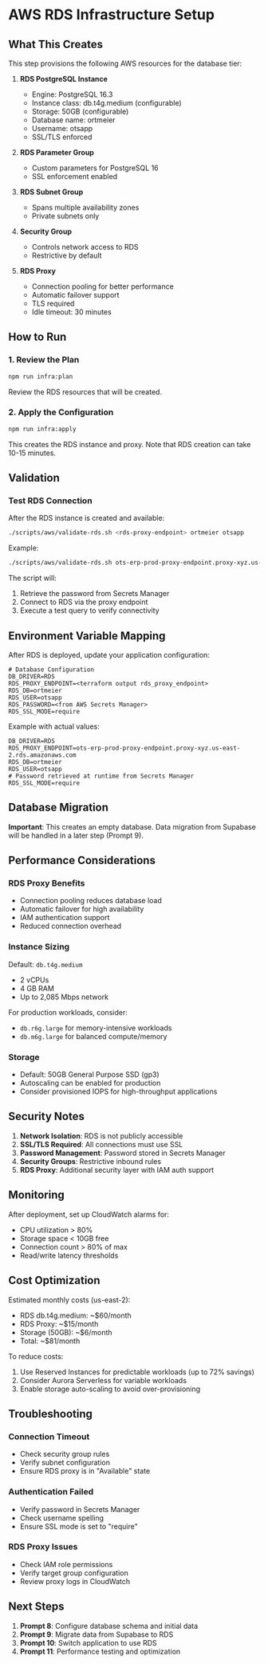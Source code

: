 # AWS RDS Infrastructure Setup

## What This Creates

This step provisions the following AWS resources for the database tier:

1. **RDS PostgreSQL Instance**
   - Engine: PostgreSQL 16.3
   - Instance class: db.t4g.medium (configurable)
   - Storage: 50GB (configurable)
   - Database name: ortmeier
   - Username: otsapp
   - SSL/TLS enforced

2. **RDS Parameter Group**
   - Custom parameters for PostgreSQL 16
   - SSL enforcement enabled

3. **RDS Subnet Group**
   - Spans multiple availability zones
   - Private subnets only

4. **Security Group**
   - Controls network access to RDS
   - Restrictive by default

5. **RDS Proxy**
   - Connection pooling for better performance
   - Automatic failover support
   - TLS required
   - Idle timeout: 30 minutes

## How to Run

### 1. Review the Plan

```bash
npm run infra:plan
```

Review the RDS resources that will be created.

### 2. Apply the Configuration

```bash
npm run infra:apply
```

This creates the RDS instance and proxy. Note that RDS creation can take 10-15 minutes.

## Validation

### Test RDS Connection

After the RDS instance is created and available:

```bash
./scripts/aws/validate-rds.sh <rds-proxy-endpoint> ortmeier otsapp
```

Example:
```bash
./scripts/aws/validate-rds.sh ots-erp-prod-proxy-endpoint.proxy-xyz.us-east-2.rds.amazonaws.com ortmeier otsapp
```

The script will:
1. Retrieve the password from Secrets Manager
2. Connect to RDS via the proxy endpoint
3. Execute a test query to verify connectivity

## Environment Variable Mapping

After RDS is deployed, update your application configuration:

```env
# Database Configuration
DB_DRIVER=RDS
RDS_PROXY_ENDPOINT=<terraform output rds_proxy_endpoint>
RDS_DB=ortmeier
RDS_USER=otsapp
RDS_PASSWORD=<from AWS Secrets Manager>
RDS_SSL_MODE=require
```

Example with actual values:
```env
DB_DRIVER=RDS
RDS_PROXY_ENDPOINT=ots-erp-prod-proxy-endpoint.proxy-xyz.us-east-2.rds.amazonaws.com
RDS_DB=ortmeier
RDS_USER=otsapp
# Password retrieved at runtime from Secrets Manager
RDS_SSL_MODE=require
```

## Database Migration

**Important**: This creates an empty database. Data migration from Supabase will be handled in a later step (Prompt 9).

## Performance Considerations

### RDS Proxy Benefits
- Connection pooling reduces database load
- Automatic failover for high availability
- IAM authentication support
- Reduced connection overhead

### Instance Sizing
Default: `db.t4g.medium`
- 2 vCPUs
- 4 GB RAM
- Up to 2,085 Mbps network

For production workloads, consider:
- `db.r6g.large` for memory-intensive workloads
- `db.m6g.large` for balanced compute/memory

### Storage
- Default: 50GB General Purpose SSD (gp3)
- Autoscaling can be enabled for production
- Consider provisioned IOPS for high-throughput applications

## Security Notes

1. **Network Isolation**: RDS is not publicly accessible
2. **SSL/TLS Required**: All connections must use SSL
3. **Password Management**: Password stored in Secrets Manager
4. **Security Groups**: Restrictive inbound rules
5. **RDS Proxy**: Additional security layer with IAM auth support

## Monitoring

After deployment, set up CloudWatch alarms for:
- CPU utilization > 80%
- Storage space < 10GB free
- Connection count > 80% of max
- Read/write latency thresholds

## Cost Optimization

Estimated monthly costs (us-east-2):
- RDS db.t4g.medium: ~$60/month
- RDS Proxy: ~$15/month
- Storage (50GB): ~$6/month
- Total: ~$81/month

To reduce costs:
1. Use Reserved Instances for predictable workloads (up to 72% savings)
2. Consider Aurora Serverless for variable workloads
3. Enable storage auto-scaling to avoid over-provisioning

## Troubleshooting

### Connection Timeout
- Check security group rules
- Verify subnet configuration
- Ensure RDS proxy is in "Available" state

### Authentication Failed
- Verify password in Secrets Manager
- Check username spelling
- Ensure SSL mode is set to "require"

### RDS Proxy Issues
- Check IAM role permissions
- Verify target group configuration
- Review proxy logs in CloudWatch

## Next Steps

1. **Prompt 8**: Configure database schema and initial data
2. **Prompt 9**: Migrate data from Supabase to RDS
3. **Prompt 10**: Switch application to use RDS
4. **Prompt 11**: Performance testing and optimization